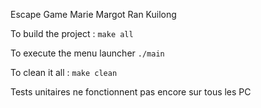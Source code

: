 Escape Game
Marie Margot Ran Kuilong

To build the project :
`make all
`

To execute the menu launcher
`./main
`

To clean it all :
`make clean`


Tests unitaires ne fonctionnent pas encore sur tous les PC